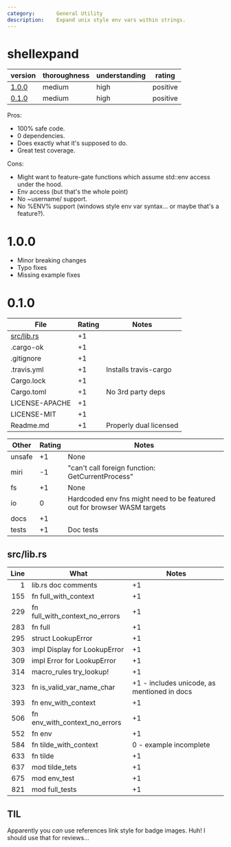 ```yaml
---
category:       General Utility
description:    Expand unix style env vars within strings.
---
```


# shellexpand

| version | thoroughness | understanding | rating |
| ------- | ------------ | ------------- | ------ |
| [1.0.0](#1.0.0) | medium | high | positive
| [0.1.0](#0.1.0) | medium | high | positive

Pros:
* 100% safe code.
* 0 dependencies.
* Does exactly what it's supposed to do.
* Great test coverage.

Cons:
* Might want to feature-gate functions which assume std::env access under the hood.
* Env access (but that's the whole point)
* No ~username/ support.
* No %ENV% support (windows style env var syntax... or maybe that's a feature?).

1.0.0
=====

* Minor breaking changes
* Typo fixes
* Missing example fixes

0.1.0
=====

| File                                          | Rating | Notes |
| --------------------------------------------- | ------ | ----- |
| [src/lib.rs](src/lib.rs)                      | +1 | |
| .cargo-ok                                     | +1 | |
| .gitignore                                    | +1 | |
| .travis.yml                                   | +1 | Installs travis-cargo
| Cargo.lock                                    | +1 | |
| Cargo.toml                                    | +1 | No 3rd party deps
| LICENSE-APACHE                                | +1 | |
| LICENSE-MIT                                   | +1 | |
| Readme.md                                     | +1 | Properly dual licensed

| Other     | Rating | Notes |
| --------- | ------ | ----- |
| unsafe    | +1 | None
| miri      | -1 | "can't call foreign function: GetCurrentProcess"
| fs        | +1 | None
| io        |  0 | Hardcoded env fns might need to be featured out for browser WASM targets
| docs      | +1 | |
| tests     | +1 | Doc tests

src/lib.rs
----------
| Line  | What  | Notes |
| -----:| ----- | ----- |
| 1     | lib.rs doc comments                       | +1
| 155   | fn full_with_context                      | +1
| 229   | fn full_with_context_no_errors            | +1
| 283   | fn full                                   | +1
| 295   | struct LookupError                        | +1
| 303   | impl Display for LookupError              | +1
| 309   | impl Error for LookupError                | +1
| 314   | macro_rules try_lookup!                   | +1
| 323   | fn is_valid_var_name_char                 | +1 - includes unicode, as mentioned in docs
| 393   | fn env_with_context                       | +1
| 506   | fn env_with_context_no_errors             | +1
| 552   | fn env                                    | +1
| 584   | fn tilde_with_context                     | 0 - example incomplete
| 633   | fn tilde                                  | +1
| 637   | mod tilde_tets                            | +1
| 675   | mod env_test                              | +1
| 821   | mod full_tests                            | +1

TIL
---
Apparently you *can* use references link style for badge images.  Huh!  I should use that for reviews...
